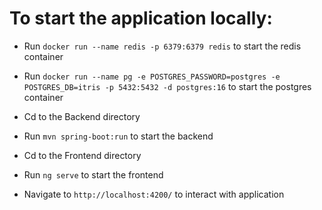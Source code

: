 # To start the application locally:
- Run `docker run --name redis -p 6379:6379 redis` to start the redis container
- Run `docker run --name pg -e POSTGRES_PASSWORD=postgres -e POSTGRES_DB=itris -p 5432:5432 -d postgres:16` to start the postgres container

- Cd to the Backend directory
- Run `mvn spring-boot:run` to start the backend

- Cd to the Frontend directory
- Run `ng serve` to start the frontend

- Navigate to `http://localhost:4200/` to interact with application
